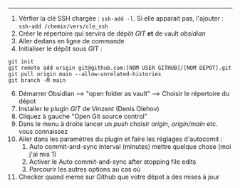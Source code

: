 ____
1. Vérfier la clé SSH chargée : `ssh-add -l`. Si elle apparait pas, l'ajouter : `ssh-add /chemin/vers/cle_ssh`
2. Créer le répertoire qui servira de dépôt _GIT_ **et** de vault _obsidian_
3. Aller dedans en ligne de commande
4. Initialiser le dépôt sous _GIT_ :
```
git init
git remote add origin git@github.com:[NOM USER GITHUB]/[NOM DEPOT].git
git pull origin main --allow-unrelated-histories
git branch -M main
```
6. Démarrer Obsidian --> "open folder as vault" --> Choisir le répertoire du dépot
7. Installer le plugin _GIT_ de Vinzent (Denis Olehov)
8. Cliquez à gauche "Open Git source control"
9. Dans le menu à droite lancer un _push_ choisir _origin_, _origin/main_ etc. vous connaissez
10. Aller dans les paramètres du plugin et faire les réglages d'autocomit :
	1. Auto commit-and-sync interval (minutes) mettre quelque chose (moi j'ai mis 1)
	2. Activer le Auto commit-and-sync after stopping file edits
	3. Parcourir les autres options au cas où
11. Checker quand meme sur Github que votre dépot a des mises à jour